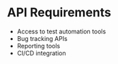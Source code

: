 # API Requirements

- Access to test automation tools
- Bug tracking APIs
- Reporting tools
- CI/CD integration
